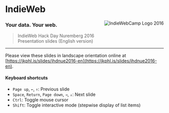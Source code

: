 # IndieWeb
<img src="https://cdn.rawgit.com/jkphl/indieweb-talk/master/public/img/indiewebcamp.svg" alt="IndieWebCamp Logo 2016" align="right"/>

### Your data. Your web.

> IndieWeb Hack Day Nuremberg 2016<br/>
> Presentation slides (English version)

___

Please view these slides in landscape orientation online at [https://jkphl.is/slides/ihdnue2016-en](https://jkphl.is/slides/ihdnue2016-en).

#### Keyboard shortcuts

* `Page up`, `←`, `↑`: Previous slide
* `Space`, `Return`, `Page down`, `→`, `↓`: Next slide
* `Ctrl`: Toggle mouse cursor
* `Shift`: Toggle interactive mode (stepwise display of list items)
